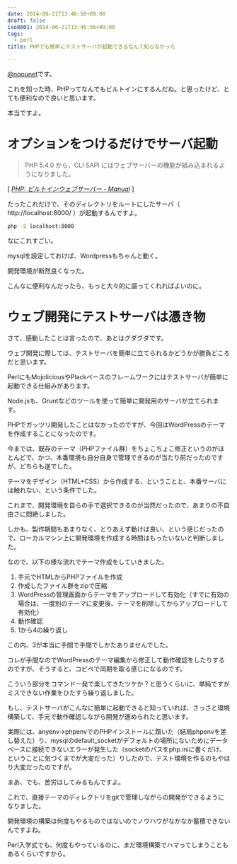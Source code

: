 ```yaml
---
date: 2014-06-21T13:46:56+09:00
draft: false
iso8601: 2014-06-21T13:46:56+09:00
tags:
  - perl
title: PHPでも簡単にテストサーバが起動できるなんて知らなかった

---
```


[@nqounet](https://twitter.com/nqounet)です。

これを知った時、PHPってなんでもビルトインにするんだね。と思ったけど、とても便利なので良いと思います。

本当ですよ。

# オプションをつけるだけでサーバ起動

> PHP 5.4.0 から、CLI SAPI にはウェブサーバーの機能が組み込まれるようになりました。

<div class="cite">[<cite>
  <a href="http://www.php.net//manual/ja/features.commandline.webserver.php">PHP: ビルトインウェブサーバー - Manual</a>
</cite>]</div>

たったこれだけで、そのディレクトリをルートにしたサーバ（ http://localhost:8000/ ）が起動するんですよ。

```bash
php -S localhost:8000
```

なにこれすごい。

mysqlを設定しておけば、Wordpressもちゃんと動く。

開発環境が断然良くなった。

こんなに便利なんだったら、もっと大々的に謳ってくれればよいのに。

# ウェブ開発にテストサーバは憑き物

さて、感動したことは言ったので、あとはグダグダです。

ウェブ開発に際しては、テストサーバを簡単に立てられるかどうかが勝負どころだと思います。

PerlにもMojoliciousやPlackベースのフレームワークにはテストサーバが簡単に起動できる仕組みがあります。

Node.jsも、Gruntなどのツールを使って簡単に開発用のサーバが立てられます。

PHPでガッツリ開発したことはなかったのですが、今回はWordPressのテーマを作成することになったのです。

今までは、既存のテーマ（PHPファイル群）をちょこちょこ修正というのがほとんどで、かつ、本番環境も自分自身で管理できるのが当たり前だったのですが、どちらも逆でした。

テーマをデザイン（HTML+CSS）から作成する、ということと、本番サーバには触れない、という条件でした。

これまで、開発環境を自らの手で選択できるのが当然だったので、あまりの不自由さに悶絶しました。

しかも、製作期間もあまりなく、とりあえず動けば良い、という感じだったので、ローカルマシン上に開発環境を作成する時間はもったいないと判断しました。

なので、以下の様な流れでテーマ作成をしていきました。

1. 手元でHTMLからPHPファイルを作成
2. 作成したファイル群をzipで圧縮
3. WordPressの管理画面からテーマをアップロードして有効化（すでに有効の場合は、一度別のテーマに変更後、テーマを削除してからアップロードして有効化）
4. 動作確認
5. 1から4の繰り返し

この内、3が本当に手間で手間でしかたありませんでした。

コレが手間なのでWordPressのテーマ編集から修正して動作確認をしたりするのですが、そうすると、コピペで同期を取る感じになるのです。

こういう部分をコマンド一発で楽してきたツケか？と思うくらいに、単純ですがミスできない作業をひたすら繰り返しました。

もし、テストサーバがこんなに簡単に起動できると知っていれば、さっさと環境構築して、手元で動作確認しながら開発が進められたと思います。

実際には、anyenv→phpenvでのPHPインストールに躓いた（結局phpenvを差し替えた）り、mysqlのdefault_socketがデフォルトの場所にないためにデータベースに接続できないエラーが発生した（socketのパスをphp.iniに書くだけ、ということに気づくまでが大変だった）りしたので、テスト環境を作るのもやはり大変だったのですが。

まあ、でも、苦労はしてみるもんですよ。

これで、直接テーマのディレクトリをgitで管理しながらの開発ができるようになりました。

開発環境の構築は何度もやるものではないのでノウハウがなかなか蓄積できないんですよね。

Perl入学式でも、何度もやっているのに、まだ環境構築でハマってしまうこともあるくらいですから。
